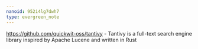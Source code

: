 ```yaml
---
nanoid: 952i4lg7dwh7
type: evergreen_note
---
```

https://github.com/quickwit-oss/tantivy -  Tantivy is a full-text search engine library inspired by Apache Lucene and written in Rust 
